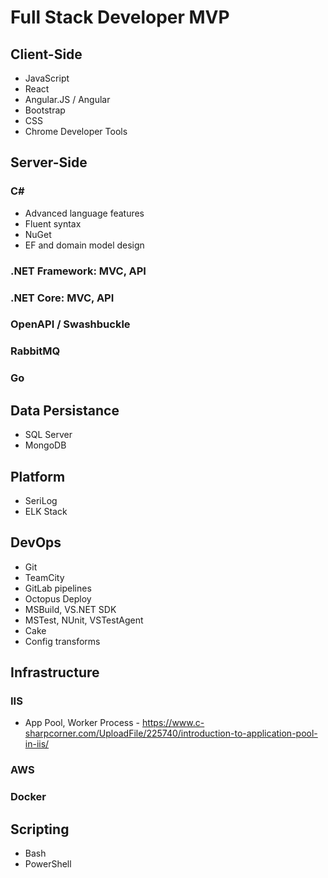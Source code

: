 # Full Stack Developer MVP

## Client-Side
- JavaScript
- React
- Angular.JS / Angular
- Bootstrap
- CSS
- Chrome Developer Tools

## Server-Side
### C#
- Advanced language features
- Fluent syntax
- NuGet
- EF and domain model design

### .NET Framework: MVC, API
### .NET Core: MVC, API
### OpenAPI / Swashbuckle
### RabbitMQ
### Go

## Data Persistance
- SQL Server
- MongoDB

## Platform
- SeriLog
- ELK Stack

## DevOps
- Git
- TeamCity
- GitLab pipelines
- Octopus Deploy
- MSBuild, VS.NET SDK
- MSTest, NUnit, VSTestAgent
- Cake
- Config transforms

## Infrastructure
### IIS
- App Pool, Worker Process - https://www.c-sharpcorner.com/UploadFile/225740/introduction-to-application-pool-in-iis/

### AWS
### Docker

## Scripting
- Bash
- PowerShell

